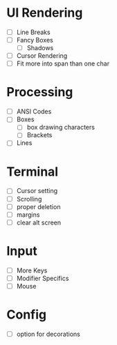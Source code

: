 # UI Rendering
- [ ] Line Breaks
- [ ] Fancy Boxes
    - [ ] Shadows
- [ ] Cursor Rendering
- [ ] Fit more into span than one char

# Processing
- [ ] ANSI Codes
- [ ] Boxes
    - [ ] box drawing characters
    - [ ] Brackets
- [ ] Lines

# Terminal
- [ ] Cursor setting
- [ ] Scrolling
- [ ] proper deletion
- [ ] margins
- [ ] clear alt screen

# Input
- [ ] More Keys
- [ ] Modifier Specifics
- [ ] Mouse

# Config
- [ ] option for decorations
